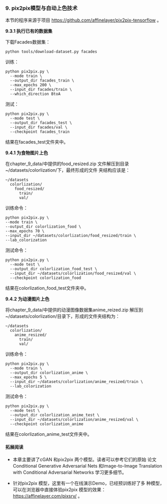 ### 9. pix2pix模型与自动上色技术

本节的程序来源于项目 https://github.com/affinelayer/pix2pix-tensorflow 。

**9.3.1 执行已有的数据集**

下载Facades数据集：
```
python tools/download-dataset.py facades
```

训练：
```
python pix2pix.py \
  --mode train \
  --output_dir facades_train \
  --max_epochs 200 \
  --input_dir facades/train \
  --which_direction BtoA
```

测试：
```
python pix2pix.py \
  --mode test \
  --output_dir facades_test \
  --input_dir facades/val \
  --checkpoint facades_train
```

结果在facades_test文件夹中。


**9.4.1 为食物图片上色**


在chapter_9_data/中提供的food_resized.zip 文件解压到目录~/datasets/colorlization/下，最终形成的文件
夹结构应该是：

```
~/datasets
  colorlization/
    food_resized/
      train/
      val/
```

训练命令：
```
python pix2pix.py \
--mode train \
--output_dir colorlization_food \
--max_epochs 70 \
--input_dir ~/datasets/colorlization/food_resized/train \
--lab_colorization
```

测试命令：
```
python pix2pix.py \
  --mode test \
  --output_dir colorlization_food_test \
  --input_dir ~/datasets/colorlization/food_resized/val \
  --checkpoint colorlization_food
```

结果在colorlization_food_test文件夹中。

**9.4.2 为动漫图片上色**

将chapter_9_data/中提供的动漫图像数据集anime_reized.zip 解压到~/datasets/colorlization/目录下，形成的文件夹结构为：

```
~/datasets
  colorlization/
    anime_resized/
      train/
      val/
```

训练命令：
```
python pix2pix.py \
  --mode train \
  --output_dir colorlization_anime \
  --max_epochs 5 \
  --input_dir ~/datasets/colorlization/anime_resized/train \
  --lab_colorization
```

测试命令：
```
python pix2pix.py \
  --mode test \
  --output_dir colorlization_anime_test \
  --input_dir ~/datasets/colorlization/anime_resized/val \
  --checkpoint colorlization_anime
```

结果在colorlization_anime_test文件夹中。


#### 拓展阅读

- 本章主要讲了cGAN 和pix2pix 两个模型。读者可以参考它们的原始 论文Conditional Generative Adversarial Nets 和Image-to-Image Translation with Conditional Adversarial Networks 学习更多细节。

- 针对pix2pix 模型，这里有一个在线演示Demo，已经预训练好了多 种模型， 可以在浏览器中直接体验pix2pix 模型的效果： https://affinelayer.com/pixsrv/ 。
